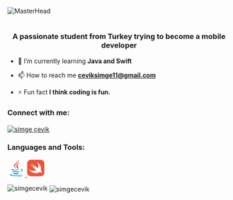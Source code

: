 
![MasterHead](https://miro.medium.com/v2/resize:fit:4800/format:webp/1*cfmRtbFOaB8q1Icn8EBsjw.png)
<h1 align="center"></h1>
<h3 align="center">A passionate student from Turkey trying to become a mobile developer</h3>

- 🌱 I’m currently learning **Java and Swift**

- 📫 How to reach me **ceviksimge11@gmail.com**

- ⚡ Fun fact **I think coding is fun.**

<h3 align="left">Connect with me:</h3>
<p align="left">
<a href="https://linkedin.com/in/simge çevik" target="blank"><img align="center" src="https://raw.githubusercontent.com/rahuldkjain/github-profile-readme-generator/master/src/images/icons/Social/linked-in-alt.svg" alt="simge çevik" height="30" width="40" /></a>
</p>

<h3 align="left">Languages and Tools:</h3>
<p align="left"> <a href="https://www.java.com" target="_blank" rel="noreferrer"> <img src="https://raw.githubusercontent.com/devicons/devicon/master/icons/java/java-original.svg" alt="java" width="40" height="40"/> </a> <a href="https://developer.apple.com/swift/" target="_blank" rel="noreferrer"> <img src="https://raw.githubusercontent.com/devicons/devicon/master/icons/swift/swift-original.svg" alt="swift" width="40" height="40"/> </a> </p>

<p><img align="left" src="https://github-readme-stats.vercel.app/api/top-langs?username=simgecevik&show_icons=true&locale=en&layout=compact" alt="simgecevik" /></p>

<p>&nbsp;<img align="center" src="https://github-readme-stats.vercel.app/api?username=simgecevik&show_icons=true&locale=en" alt="simgecevik" /></p>


